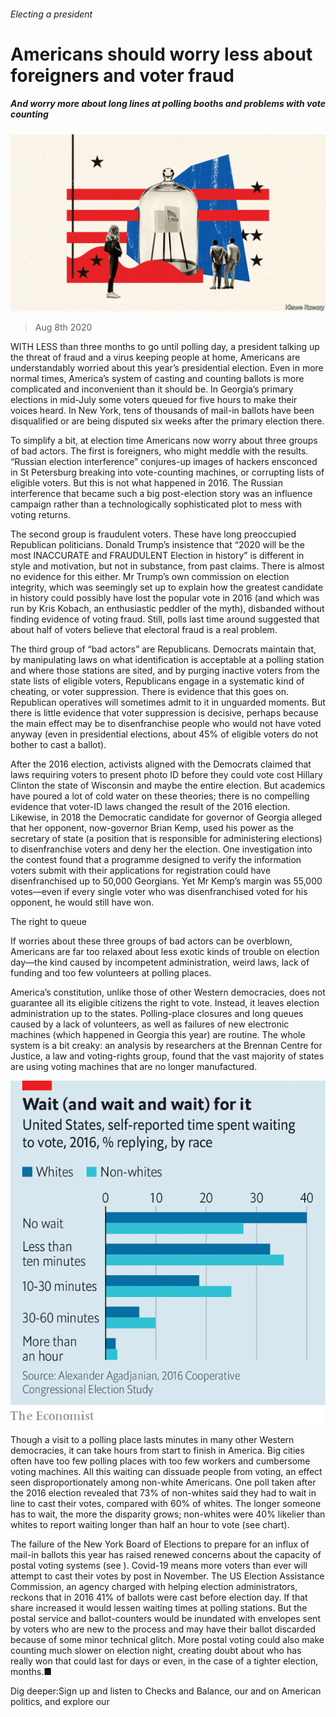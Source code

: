 ###### Electing a president

# Americans should worry less about foreigners and voter fraud 

##### And worry more about long lines at polling booths and problems with vote counting 

![image](images/20200808_USD001_0.jpg) 

> Aug 8th 2020 

WITH LESS than three months to go until polling day, a president talking up the threat of fraud and a virus keeping people at home, Americans are understandably worried about this year’s presidential election. Even in more normal times, America’s system of casting and counting ballots is more complicated and inconvenient than it should be. In Georgia’s primary elections in mid-July some voters queued for five hours to make their voices heard. In New York, tens of thousands of mail-in ballots have been disqualified or are being disputed six weeks after the primary election there.

To simplify a bit, at election time Americans now worry about three groups of bad actors. The first is foreigners, who might meddle with the results. “Russian election interference” conjures-up images of hackers ensconced in St Petersburg breaking into vote-counting machines, or corrupting lists of eligible voters. But this is not what happened in 2016. The Russian interference that became such a big post-election story was an influence campaign rather than a technologically sophisticated plot to mess with voting returns.


The second group is fraudulent voters. These have long preoccupied Republican politicians. Donald Trump’s insistence that “2020 will be the most INACCURATE and FRAUDULENT Election in history” is different in style and motivation, but not in substance, from past claims. There is almost no evidence for this either. Mr Trump’s own commission on election integrity, which was seemingly set up to explain how the greatest candidate in history could possibly have lost the popular vote in 2016 (and which was run by Kris Kobach, an enthusiastic peddler of the myth), disbanded without finding evidence of voting fraud. Still, polls last time around suggested that about half of voters believe that electoral fraud is a real problem.

The third group of “bad actors” are Republicans. Democrats maintain that, by manipulating laws on what identification is acceptable at a polling station and where those stations are sited, and by purging inactive voters from the state lists of eligible voters, Republicans engage in a systematic kind of cheating, or voter suppression. There is evidence that this goes on. Republican operatives will sometimes admit to it in unguarded moments. But there is little evidence that voter suppression is decisive, perhaps because the main effect may be to disenfranchise people who would not have voted anyway (even in presidential elections, about 45% of eligible voters do not bother to cast a ballot).

After the 2016 election, activists aligned with the Democrats claimed that laws requiring voters to present photo ID before they could vote cost Hillary Clinton the state of Wisconsin and maybe the entire election. But academics have poured a lot of cold water on these theories; there is no compelling evidence that voter-ID laws changed the result of the 2016 election. Likewise, in 2018 the Democratic candidate for governor of Georgia alleged that her opponent, now-governor Brian Kemp, used his power as the secretary of state (a position that is responsible for administering elections) to disenfranchise voters and deny her the election. One investigation into the contest found that a programme designed to verify the information voters submit with their applications for registration could have disenfranchised up to 50,000 Georgians. Yet Mr Kemp’s margin was 55,000 votes—even if every single voter who was disenfranchised voted for his opponent, he would still have won.

The right to queue

If worries about these three groups of bad actors can be overblown, Americans are far too relaxed about less exotic kinds of trouble on election day—the kind caused by incompetent administration, weird laws, lack of funding and too few volunteers at polling places.

America’s constitution, unlike those of other Western democracies, does not guarantee all its eligible citizens the right to vote. Instead, it leaves election administration up to the states. Polling-place closures and long queues caused by a lack of volunteers, as well as failures of new electronic machines (which happened in Georgia this year) are routine. The whole system is a bit creaky: an analysis by researchers at the Brennan Centre for Justice, a law and voting-rights group, found that the vast majority of states are using voting machines that are no longer manufactured.

![image](images/20200808_USC089.png) 


Though a visit to a polling place lasts minutes in many other Western democracies, it can take hours from start to finish in America. Big cities often have too few polling places with too few workers and cumbersome voting machines. All this waiting can dissuade people from voting, an effect seen disproportionately among non-white Americans. One poll taken after the 2016 election revealed that 73% of non-whites said they had to wait in line to cast their votes, compared with 60% of whites. The longer someone has to wait, the more the disparity grows; non-whites were 40% likelier than whites to report waiting longer than half an hour to vote (see chart).

The failure of the New York Board of Elections to prepare for an influx of mail-in ballots this year has raised renewed concerns about the capacity of postal voting systems (see ). Covid-19 means more voters than ever will attempt to cast their votes by post in November. The US Election Assistance Commission, an agency charged with helping election administrators, reckons that in 2016 41% of ballots were cast before election day. If that share increased it would lessen waiting times at polling stations. But the postal service and ballot-counters would be inundated with envelopes sent by voters who are new to the process and may have their ballot discarded because of some minor technical glitch. More postal voting could also make counting much slower on election night, creating doubt about who has really won that could last for days or even, in the case of a tighter election, months.■

Dig deeper:Sign up and listen to Checks and Balance, our  and  on American politics, and explore our 

